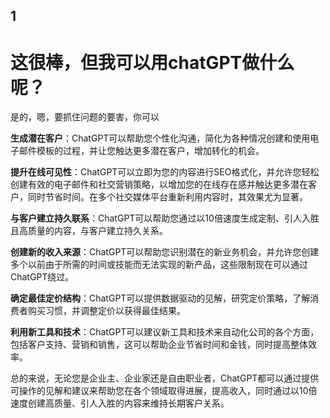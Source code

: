 ## 1

# 这很棒，但我可以用chatGPT做什么呢？

是的，嗯，要抓住问题的要害，你可以

**生成潜在客户**：ChatGPT可以帮助您个性化沟通，简化为各种情况创建和使用电子邮件模板的过程，并让您触达更多潜在客户，增加转化的机会。

**提升在线可见性**：ChatGPT可以立即为您的内容进行SEO格式化，并允许您轻松创建有效的电子邮件和社交营销策略，以增加您的在线存在感并触达更多潜在客户，同时节省时间。在多个社交媒体平台重新利用内容时，其效果尤为显著。

**与客户建立持久联系**：ChatGPT可以帮助您通过以10倍速度生成定制、引人入胜且高质量的内容，与客户建立持久关系。

**创建新的收入来源**：ChatGPT可以帮助您识别潜在的新业务机会，并允许您创建多个以前由于所需的时间或技能而无法实现的新产品，这些限制现在可以通过ChatGPT绕过。

**确定最佳定价结构**：ChatGPT可以提供数据驱动的见解，研究定价策略，了解消费者购买习惯，并调整定价以获得最佳结果。

**利用新工具和技术**：ChatGPT可以建议新工具和技术来自动化公司的各个方面，包括客户支持、营销和销售，这可以帮助企业节省时间和金钱，同时提高整体效率。

总的来说，无论您是企业主、企业家还是自由职业者，ChatGPT都可以通过提供可操作的见解和建议来帮助您在各个领域取得进展，提高收入，同时通过以10倍速度创建高质量、引人入胜的内容来维持长期客户关系。
